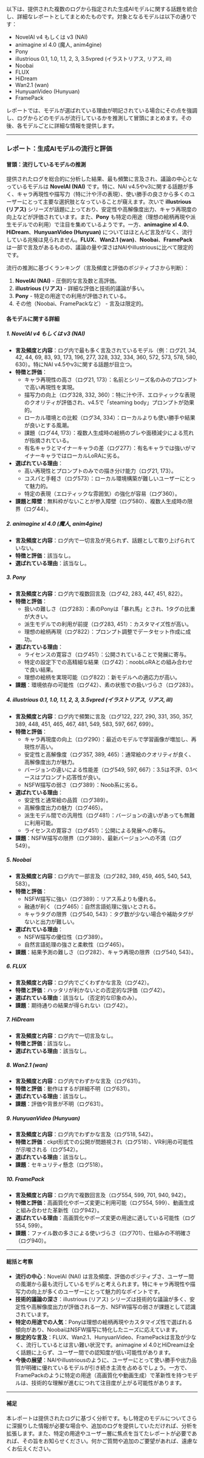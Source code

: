 以下は、提供された複数のログから指定された生成AIモデルに関する話題を統合し、詳細なレポートとしてまとめたものです。対象となるモデルは以下の通りです：
- NovelAI v4 もしくは v3 (NAI)
- animagine xl 4.0 (魔人, anim4gine)
- Pony
- illustrious 0.1, 1.0, 1.1, 2, 3, 3.5vpred (イラストリアス, リアス, ill)
- Noobai
- FLUX
- HiDream
- Wan2.1 (wan)
- HunyuanVideo (Hunyuan)
- FramePack

レポートでは、モデルが選ばれている理由が明記されている場合にその点を強調し、ログからどのモデルが流行しているかを推測して冒頭にまとめます。その後、各モデルごとに詳細な情報を提供します。

---

### レポート：生成AIモデルの流行と評価

#### 冒頭：流行しているモデルの推測
提供されたログを総合的に分析した結果、最も頻繁に言及され、議論の中心となっているモデルは **NovelAI (NAI)** です。特に、NAI v4.5やv3に関する話題が多く、キャラ再現性や描写力（特に汁や汗の表現）、使い勝手の良さから多くのユーザーにとって主要な選択肢となっていることが窺えます。次いで **illustrious (リアス)** シリーズが話題に上っており、安定性や高解像度出力、キャラ再現度の向上などが評価されています。また、**Pony** も特定の用途（理想の絵柄再現や派生モデルでの利用）で注目を集めているようです。一方、**animagine xl 4.0**、**HiDream**、**HunyuanVideo (Hunyuan)** についてはほとんど言及がなく、流行している兆候は見られません。**FLUX**、**Wan2.1 (wan)**、**Noobai**、**FramePack** は一部で言及があるものの、議論の量や深さはNAIやillustriousに比べて限定的です。

流行の推測に基づくランキング（言及頻度と評価のポジティブさから判断）：
1. **NovelAI (NAI)** - 圧倒的な言及数と高評価。
2. **illustrious (リアス)** - 詳細な評価と技術的議論が多い。
3. **Pony** - 特定の用途での利用が評価されている。
4. その他（Noobai、FramePackなど） - 言及は限定的。

#### 各モデルに関する詳細

##### 1. NovelAI v4 もしくは v3 (NAI)
- **言及頻度と内容**：ログ内で最も多く言及されているモデル（例：ログ21, 34, 42, 44, 69, 83, 93, 173, 196, 277, 328, 332, 334, 360, 572, 573, 578, 580, 630）。特にNAI v4.5やv3に関する話題が目立つ。
- **特徴と評価**：
  - キャラ再現性の高さ（ログ21, 173）：名前とシリーズ名のみのプロンプトで高い再現性を実現。
  - 描写力の向上（ログ328, 332, 360）：特に汁や汗、エロティックな表現のクオリティが評価され、v4.5で「steaming body」プロンプトが効果的。
  - ローカル環境との比較（ログ34, 334）：ローカルよりも使い勝手や結果が良いとする風潮。
  - 課題（ログ44, 173）：複数人生成時の絵柄のブレや面積減少による荒れが指摘されている。
  - 有名キャラとマイナーキャラの差（ログ277）：有名キャラでは強いがマイナーキャラではローカルLoRAに劣る。
- **選ばれている理由**：
  - 高い再現性とプロンプトのみでの描き分け能力（ログ21, 173）。
  - コスパと手軽さ（ログ573）：ローカル環境構築が難しいユーザーにとって魅力的。
  - 特定の表現（エロティックな雰囲気）の強化が容易（ログ360）。
- **課題と障壁**：無料枠がないことが参入障壁（ログ580）、複数人生成時の限界（ログ44）。

##### 2. animagine xl 4.0 (魔人, anim4gine)
- **言及頻度と内容**：ログ内で一切言及が見られず、話題として取り上げられていない。
- **特徴と評価**：該当なし。
- **選ばれている理由**：該当なし。

##### 3. Pony
- **言及頻度と内容**：ログ内で複数回言及（ログ42, 283, 447, 451, 822）。
- **特徴と評価**：
  - 扱いの難しさ（ログ283）：素のPonyは「暴れ馬」とされ、1タグの比重が大きい。
  - 派生モデルでの利用が前提（ログ283, 451）：カスタマイズ性が高い。
  - 理想の絵柄再現（ログ822）：プロンプト調整でデータセット作成に成功。
- **選ばれている理由**：
  - ライセンスの寛容さ（ログ451）：公開されていることで発展に寄与。
  - 特定の設定下での高精細な結果（ログ42）：noobLoRAとの組み合わせで良い結果。
  - 理想の絵柄を実現可能（ログ822）：新モデルへの適応力が高い。
- **課題**：環境依存の可能性（ログ42）、素の状態での扱いづらさ（ログ283）。

##### 4. illustrious 0.1, 1.0, 1.1, 2, 3, 3.5vpred (イラストリアス, リアス, ill)
- **言及頻度と内容**：ログ内で頻繁に言及（ログ122, 227, 290, 331, 350, 357, 389, 448, 451, 465, 467, 481, 549, 583, 597, 667, 699）。
- **特徴と評価**：
  - キャラ再現度の向上（ログ290）：最近のモデルで学習画像が増加し、再現性が高い。
  - 安定性と高解像度（ログ357, 389, 465）：通常絵のクオリティが良く、高解像度出力が魅力。
  - バージョンの違いによる性能差（ログ549, 597, 667）：3.5は不評、0.1ベースはプロンプト応答性が良い。
  - NSFW描写の弱さ（ログ389）：Noob系に劣る。
- **選ばれている理由**：
  - 安定性と通常絵の品質（ログ389）。
  - 高解像度出力の魅力（ログ465）。
  - 派生モデル間での汎用性（ログ481）：バージョンの違いがあっても無難に利用可能。
  - ライセンスの寛容さ（ログ451）：公開による発展への寄与。
- **課題**：NSFW描写の限界（ログ389）、最新バージョンへの不満（ログ549）。

##### 5. Noobai
- **言及頻度と内容**：ログ内で一部言及（ログ282, 389, 459, 465, 540, 543, 583）。
- **特徴と評価**：
  - NSFW描写に強い（ログ389）：リアス系よりも優れる。
  - 融通が利く（ログ465）：自然言語処理に強いとされる。
  - キャラタグの限界（ログ540, 543）：タグ数が少ない場合や補助タグがないと出力が難しい。
- **選ばれている理由**：
  - NSFW描写の優位性（ログ389）。
  - 自然言語処理の強さと柔軟性（ログ465）。
- **課題**：結果予測の難しさ（ログ282）、キャラ再現の限界（ログ540, 543）。

##### 6. FLUX
- **言及頻度と内容**：ログ内でごくわずかな言及（ログ42）。
- **特徴と評価**：ハッタリが利かないとの否定的な評価（ログ42）。
- **選ばれている理由**：該当なし（否定的な印象のみ）。
- **課題**：期待通りの結果が得られない（ログ42）。

##### 7. HiDream
- **言及頻度と内容**：ログ内で一切言及なし。
- **特徴と評価**：該当なし。
- **選ばれている理由**：該当なし。

##### 8. Wan2.1 (wan)
- **言及頻度と内容**：ログ内でわずかな言及（ログ631）。
- **特徴と評価**：動作はするが詳細不明（ログ631）。
- **選ばれている理由**：該当なし。
- **課題**：評価や背景が不明（ログ631）。

##### 9. HunyuanVideo (Hunyuan)
- **言及頻度と内容**：ログ内でわずかな言及（ログ518, 542）。
- **特徴と評価**：ckpt形式での公開が問題視され（ログ518）、VR利用の可能性が示唆される（ログ542）。
- **選ばれている理由**：該当なし。
- **課題**：セキュリティ懸念（ログ518）。

##### 10. FramePack
- **言及頻度と内容**：ログ内で複数回言及（ログ554, 599, 701, 940, 942）。
- **特徴と評価**：高画質化やポーズ変更に利用可能（ログ554, 599）、動画生成と組み合わせた革新性（ログ942）。
- **選ばれている理由**：高画質化やポーズ変更の用途に適している可能性（ログ554, 599）。
- **課題**：ファイル数の多さによる使いづらさ（ログ701）、仕組みの不明確さ（ログ940）。

---

#### 総括と考察
- **流行の中心**：NovelAI (NAI) は言及頻度、評価のポジティブさ、ユーザー間の風潮から最も流行しているモデルと考えられます。特にキャラ再現性や描写力の向上が多くのユーザーにとって魅力的なポイントです。
- **技術的議論の深さ**：illustrious (リアス) シリーズは技術的な議論が多く、安定性や高解像度出力が評価される一方、NSFW描写の弱さが課題として認識されています。
- **特定の用途での人気**：Ponyは理想の絵柄再現やカスタマイズ性で選ばれる傾向があり、NoobaiはNSFW描写に特化したニーズに応えています。
- **限定的な言及**：FLUX、Wan2.1、HunyuanVideo、FramePackは言及が少なく、流行しているとは言い難い状況です。animagine xl 4.0とHiDreamは全く話題に上らず、ユーザー間での認知度が低い可能性があります。
- **今後の展望**：NAIやillustriousのように、ユーザーにとって使い勝手や出力品質が明確に優れているモデルが引き続き主流を占めるでしょう。一方で、FramePackのように特定の用途（高画質化や動画生成）で革新性を持つモデルは、技術的な理解が進むにつれて注目度が上がる可能性があります。

---

#### 補足
本レポートは提供されたログに基づく分析です。もし特定のモデルについてさらに深掘りした情報が必要な場合や、追加のログを提供していただければ、分析を拡張します。また、特定の用途やユーザー層に焦点を当てたレポートが必要であれば、その旨をお知らせください。何かご質問や追加のご要望があれば、遠慮なくお伝えください。